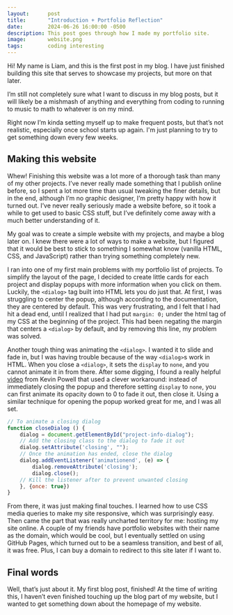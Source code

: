 ```yaml
---
layout:      post
title:       "Introduction + Portfolio Reflection"
date:        2024-06-26 16:00:00 -0500
description: This post goes through how I made my portfolio site.
image:       website.png
tags:        coding interesting
---
```


Hi! My name is Liam, and this is the first post in my blog. I have just finished building this site that serves to showcase my projects, but more on that later.

I’m still not completely sure what I want to discuss in my blog posts, but it will likely be a mishmash of anything and everything from coding to running to music to math to whatever is on my mind.

Right now I’m kinda setting myself up to make frequent posts, but that’s not realistic, especially once school starts up again. I'm just planning to try to get something down every few weeks.

## Making this website

Whew! Finishing this website was a lot more of a thorough task than many of my other projects. I’ve never really made something that I publish online before, so I spent a lot more time than usual tweaking the finer details, but in the end, although I’m no graphic designer, I’m pretty happy with how it turned out. I’ve never really seriously made a website before, so it took a while to get used to basic CSS stuff, but I’ve definitely come away with a much better understanding of it.

My goal was to create a simple website with my projects, and maybe a blog later on. I knew there were a lot of ways to make a website, but I figured that it would be best to stick to something I somewhat know (vanilla HTML, CSS, and JavaScript) rather than trying something completely new.

I ran into one of my first main problems with my portfolio list of projects. To simplify the layout of the page, I decided to create little cards for each project and display popups with more information when you click on them. Luckily, the ``<dialog>`` tag built into HTML lets you do just that. At first, I was struggling to center the popup, although according to the documentation, they are centered by default. This was very frustrating, and I felt that I had hit a dead end, until I realized that I had put ``margin: 0;`` under the html tag of my CSS at the beginning of the project. This had been negating the margin that centers a ``<dialog>`` by default, and by removing this line, my problem was solved.

Another tough thing was animating the ``<dialog>``. I wanted it to slide and fade in, but I was having trouble because of the way ``<dialog>``s work in HTML. When you close a ``<dialog>``, it sets the ``display`` to ``none``, and you cannot animate it in from there. After some digging, I found a really helpful [video](https://www.youtube.com/watch?v=4prVdA7_6u0) from Kevin Powell that used a clever workaround: instead of immediately closing the popup and therefore setting ``display`` to ``none``, you can first animate its opacity down to 0 to fade it out, then close it. Using a similar technique for opening the popup worked great for me, and I was all set.

```javascript
// To animate a closing dialog
function closeDialog () {
    dialog = document.getElementById("project-info-dialog");
    // Add the closing class to the dialog to fade it out
    dialog.setAttribute('closing', "");
    // Once the animation has ended, close the dialog
    dialog.addEventListener('animationend', (e) => {
        dialog.removeAttribute('closing');
        dialog.close();
    // Kill the listener after to prevent unwanted closing
    }, {once: true})
}
```

From there, it was just making final touches. I learned how to use CSS media queries to make my site responsive, which was surprisingly easy. Then came the part that was really uncharted territory for me: hosting my site online. A couple of my friends have portfolio websites with their name as the domain, which would be cool, but I eventually settled on using GitHub Pages, which turned out to be a seamless transition, and best of all, it was free. Plus, I can buy a domain to redirect to this site later if I want to.

## Final words

Well, that’s just about it. My first blog post, finished! At the time of writing this, I haven’t even finished touching up the blog part of my website, but I wanted to get something down about the homepage of my website.